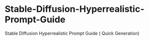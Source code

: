 # Stable-Diffusion-Hyperrealistic-Prompt-Guide
Stable Diffusion Hyperrealistic Prompt Guide ( Quick Generation)
